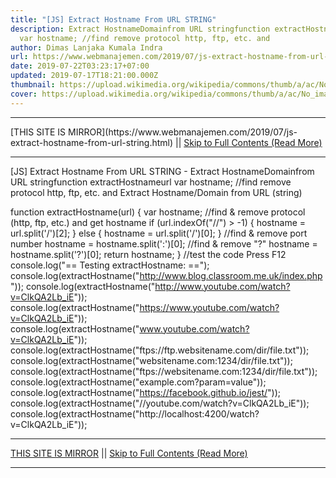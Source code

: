 ```yaml
---
title: "[JS] Extract Hostname From URL STRING"
description: Extract HostnameDomainfrom URL stringfunction extractHostnameurl
  var hostname; //find remove protocol http, ftp, etc. and
author: Dimas Lanjaka Kumala Indra
url: https://www.webmanajemen.com/2019/07/js-extract-hostname-from-url-string.html
date: 2019-07-22T03:23:17+07:00
updated: 2019-07-17T18:21:00.000Z
thumbnail: https://upload.wikimedia.org/wikipedia/commons/thumb/a/ac/No_image_available.svg/2048px-No_image_available.svg.png
cover: https://upload.wikimedia.org/wikipedia/commons/thumb/a/ac/No_image_available.svg/2048px-No_image_available.svg.png
---
```


<hr/> [THIS SITE IS MIRROR](https://www.webmanajemen.com/2019/07/js-extract-hostname-from-url-string.html) || <a href="https://www.webmanajemen.com/2019/07/js-extract-hostname-from-url-string.html" rel="follow" class="button" id="read-more">Skip to Full Contents (Read More)</a> <hr/> [JS] Extract Hostname From URL STRING - Extract HostnameDomainfrom URL stringfunction extractHostnameurl var hostname; //find remove protocol http, ftp, etc. and Extract Hostname/Domain from URL (string)



function extractHostname(url) {
    var hostname;
    //find & remove protocol (http, ftp, etc.) and get hostname
    if (url.indexOf("//") > -1) {
        hostname = url.split('/')[2];
    }
    else {
        hostname = url.split('/')[0];
    }
    //find & remove port number
    hostname = hostname.split(':')[0];
    //find & remove "?"
    hostname = hostname.split('?')[0];
    return hostname;
}
//test the code Press F12
console.log("== Testing extractHostname: ==");
console.log(extractHostname("http://www.blog.classroom.me.uk/index.php"));
console.log(extractHostname("http://www.youtube.com/watch?v=ClkQA2Lb_iE"));
console.log(extractHostname("https://www.youtube.com/watch?v=ClkQA2Lb_iE"));
console.log(extractHostname("www.youtube.com/watch?v=ClkQA2Lb_iE"));
console.log(extractHostname("ftps://ftp.websitename.com/dir/file.txt"));
console.log(extractHostname("websitename.com:1234/dir/file.txt"));
console.log(extractHostname("ftps://websitename.com:1234/dir/file.txt"));
console.log(extractHostname("example.com?param=value"));
console.log(extractHostname("https://facebook.github.io/jest/"));
console.log(extractHostname("//youtube.com/watch?v=ClkQA2Lb_iE"));
console.log(extractHostname("http://localhost:4200/watch?v=ClkQA2Lb_iE")); <hr/> [THIS SITE IS MIRROR](https://www.webmanajemen.com/2019/07/js-extract-hostname-from-url-string.html) || <a href="https://www.webmanajemen.com/2019/07/js-extract-hostname-from-url-string.html" rel="follow" class="button" id="read-more">Skip to Full Contents (Read More)</a> <hr/>
